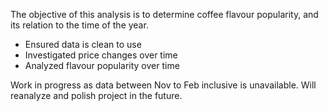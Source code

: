 The objective of this analysis is to determine coffee flavour popularity, and its relation to the time of the year.

- Ensured data is clean to use
- Investigated price changes over time
- Analyzed flavour popularity over time

Work in progress as data between Nov to Feb inclusive is unavailable. Will reanalyze and polish project in the future. 


